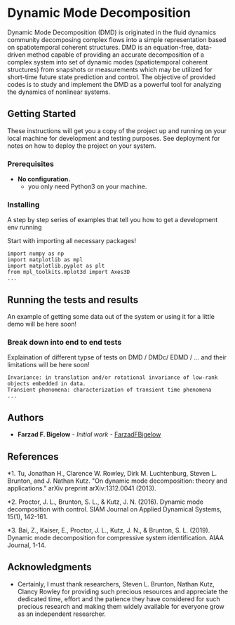 # Dynamic Mode Decomposition

Dynamic Mode Decomposition (DMD) is originated in the fluid dynamics community decomposing complex flows into a simple representation based on spatiotemporal coherent structures. DMD is an equation-free, data-driven method capable of providing an accurate decomposition of a complex system into set of dynamic modes (spatiotemporal coherent structures) from snapshots or measurements which may be utilized for short-time future state prediction and control. The objective of provided codes is to study and implement the DMD as a powerful tool for analyzing the dynamics of nonlinear systems.

## Getting Started

These instructions will get you a copy of the project up and running on your local machine for development and testing purposes. See deployment for notes on how to deploy the project on your system.

### Prerequisites

- **No configuration.**
  * you only need Python3 on your machine.

### Installing

A step by step series of examples that tell you how to get a development env running

Start with importing all necessary packages!

```
import numpy as np
import matplotlib as mpl
import matplotlib.pyplot as plt
from mpl_toolkits.mplot3d import Axes3D
...
```

## Running the tests and results

An example of getting some data out of the system or using it for a little demo will be here soon!

### Break down into end to end tests

Explaination of different typse of tests on DMD / DMDc/ EDMD / ... and their limitations will be here soon!

```
Invariance: in translation and/or rotational invariance of low-rank objects embedded in data.
Transient phenomena: characterization of transient time phenomena
...
```

## Authors

* **Farzad F. Bigelow** - *Initial work* - [FarzadFBigelow](https://github.com/FarzadFBigelow)

## References
*1. Tu, Jonathan H., Clarence W. Rowley, Dirk M. Luchtenburg, Steven L. Brunton, and J. Nathan Kutz. "On dynamic mode decomposition: theory and applications." arXiv preprint arXiv:1312.0041 (2013).

*2. Proctor, J. L., Brunton, S. L., & Kutz, J. N. (2016). Dynamic mode decomposition with control. SIAM Journal on Applied Dynamical Systems, 15(1), 142-161.

*3. Bai, Z., Kaiser, E., Proctor, J. L., Kutz, J. N., & Brunton, S. L. (2019). Dynamic mode decomposition for compressive system    identification. AIAA Journal, 1-14.

## Acknowledgments

* Certainly, I must thank researchers, Steven L. Brunton, Nathan Kutz, Clancy Rowley for providing such precious resources and appreciate the dedicated time, effort and the patience they have considered for such precious research and making them widely available for everyone grow as an independent researcher.
